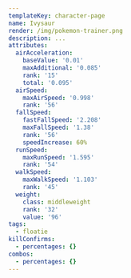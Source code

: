 ```yaml
---
templateKey: character-page
name: Ivysaur
render: /img/pokemon-trainer.png
description: ...
attributes:
  airAcceleration:
    baseValue: '0.01'
    maxAdditional: '0.085'
    rank: '15'
    total: '0.095'
  airSpeed:
    maxAirSpeed: '0.998'
    rank: '56'
  fallSpeed:
    fastFallSpeed: '2.208'
    maxFallSpeed: '1.38'
    rank: '56'
    speedIncrease: 60%
  runSpeed:
    maxRunSpeed: '1.595'
    rank: '54'
  walkSpeed:
    maxWalkSpeed: '1.103'
    rank: '45'
  weight:
    class: middleweight
    rank: '32'
    value: '96'
tags:
  - floatie
killConfirms:
  - percentages: {}
combos:
  - percentages: {}
---
```


